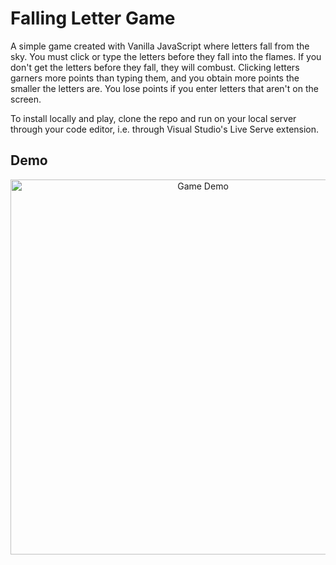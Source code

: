# Falling Letter Game
A simple game created with Vanilla JavaScript where letters fall from the sky. You must click or type the letters before they fall into the flames. If you don't get the letters before they fall, they will combust. Clicking letters garners more points than typing them, and you obtain more points the smaller the letters are. You lose points if you enter letters that aren't on the screen.

To install locally and play, clone the repo and run on your local server through your code editor, i.e. through Visual Studio's Live Serve extension.

## Demo
<p align="center">
  <img src="./falling-letter-game.gif" alt="Game Demo" width="600">
</p>
